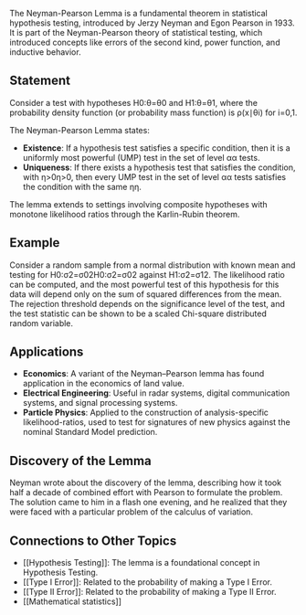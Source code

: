 The Neyman-Pearson Lemma is a fundamental theorem in statistical hypothesis testing, introduced by Jerzy Neyman and Egon Pearson in 1933. It is part of the Neyman-Pearson theory of statistical testing, which introduced concepts like errors of the second kind, power function, and inductive behavior.

## Statement

Consider a test with hypotheses H0:θ=θ0 and H1:θ=θ1​, where the probability density function (or probability mass function) is ρ(x∣θi) for i=0,1.

The Neyman-Pearson Lemma states:

- **Existence**: If a hypothesis test satisfies a specific condition, then it is a uniformly most powerful (UMP) test in the set of level αα tests.
- **Uniqueness**: If there exists a hypothesis test that satisfies the condition, with η>0η>0, then every UMP test in the set of level αα tests satisfies the condition with the same ηη.

The lemma extends to settings involving composite hypotheses with monotone likelihood ratios through the Karlin-Rubin theorem.

## Example

Consider a random sample from a normal distribution with known mean and testing for H0:σ2=σ02H0​:σ2=σ02​ against H1:σ2=σ12​. The likelihood ratio can be computed, and the most powerful test of this hypothesis for this data will depend only on the sum of squared differences from the mean. The rejection threshold depends on the significance level of the test, and the test statistic can be shown to be a scaled Chi-square distributed random variable.

## Applications

- **Economics**: A variant of the Neyman–Pearson lemma has found application in the economics of land value.
- **Electrical Engineering**: Useful in radar systems, digital communication systems, and signal processing systems.
- **Particle Physics**: Applied to the construction of analysis-specific likelihood-ratios, used to test for signatures of new physics against the nominal Standard Model prediction.

## Discovery of the Lemma

Neyman wrote about the discovery of the lemma, describing how it took half a decade of combined effort with Pearson to formulate the problem. The solution came to him in a flash one evening, and he realized that they were faced with a particular problem of the calculus of variation.

## Connections to Other Topics

- [[Hypothesis Testing]]: The lemma is a foundational concept in Hypothesis Testing.
- [[Type I Error]]: Related to the probability of making a Type I Error.
- [[Type II Error]]: Related to the probability of making a Type II Error.
- [[Mathematical statistics]]
